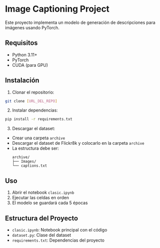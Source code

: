 
# Image Captioning Project

Este proyecto implementa un modelo de generación de descripciones para imágenes usando PyTorch.

## Requisitos
- Python 3.11+
- PyTorch
- CUDA (para GPU)

## Instalación
1. Clonar el repositorio:
```bash
git clone [URL_DEL_REPO]
```

2. Instalar dependencias:
```bash
pip install -r requirements.txt
```

3. Descargar el dataset:
- Crear una carpeta `archive`
- Descargar el dataset de Flickr8k y colocarlo en la carpeta `archive`
- La estructura debe ser:
  ```
  archive/
  ├── Images/
  └── captions.txt
  ```

## Uso
1. Abrir el notebook `clasic.ipynb`
2. Ejecutar las celdas en orden
3. El modelo se guardará cada 5 épocas

## Estructura del Proyecto
- `clasic.ipynb`: Notebook principal con el código
- `dataset.py`: Clase del dataset
- `requirements.txt`: Dependencias del proyecto
